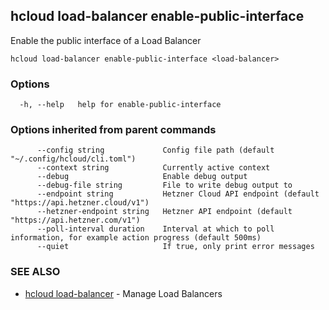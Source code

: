 ## hcloud load-balancer enable-public-interface

Enable the public interface of a Load Balancer

```
hcloud load-balancer enable-public-interface <load-balancer>
```

### Options

```
  -h, --help   help for enable-public-interface
```

### Options inherited from parent commands

```
      --config string             Config file path (default "~/.config/hcloud/cli.toml")
      --context string            Currently active context
      --debug                     Enable debug output
      --debug-file string         File to write debug output to
      --endpoint string           Hetzner Cloud API endpoint (default "https://api.hetzner.cloud/v1")
      --hetzner-endpoint string   Hetzner API endpoint (default "https://api.hetzner.com/v1")
      --poll-interval duration    Interval at which to poll information, for example action progress (default 500ms)
      --quiet                     If true, only print error messages
```

### SEE ALSO

* [hcloud load-balancer](hcloud_load-balancer.md)	 - Manage Load Balancers
